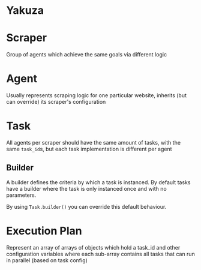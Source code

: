 Yakuza
======

Scraper
=======
Group of agents which achieve the same goals via different logic

Agent
=====
Usually represents scraping logic for one particular website, inherits (but can override) its
scraper's configuration

Task
====
All agents per scraper should have the same amount of tasks, with the same `task_id`s, but each
task implementation is different per agent

Builder
-------
A builder defines the criteria by which a task is instanced. By default tasks have a builder where
the task is only instanced once and with no parameters.

By using `Task.builder()` you can override this default behaviour.

Execution Plan
==============
Represent an array of arrays of objects which hold a task_id and other configuration variables
where each sub-array contains all tasks that can run in parallel (based on task config)
